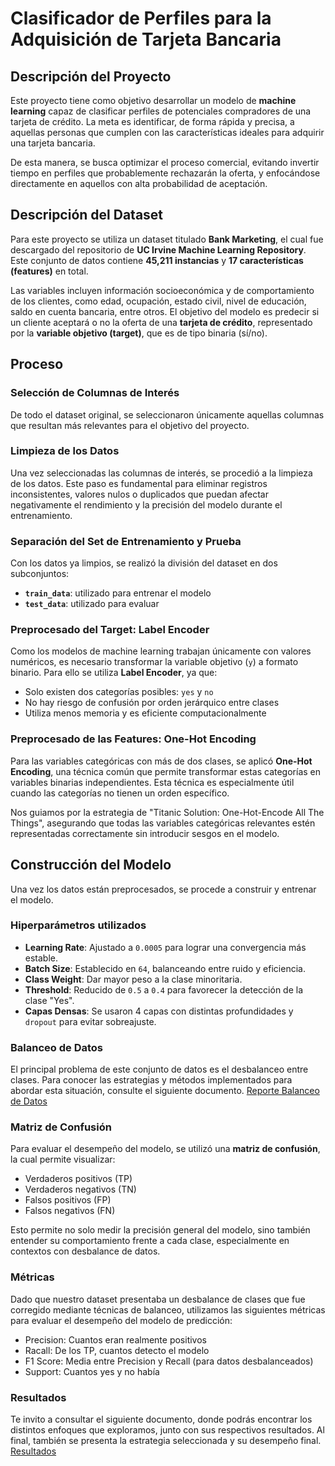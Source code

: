 # Clasificador de Perfiles para la Adquisición de Tarjeta Bancaria

## Descripción del Proyecto

Este proyecto tiene como objetivo desarrollar un modelo de **machine learning** capaz de clasificar perfiles de potenciales compradores de una tarjeta de crédito. La meta es identificar, de forma rápida y precisa, a aquellas personas que cumplen con las características ideales para adquirir una tarjeta bancaria.

De esta manera, se busca optimizar el proceso comercial, evitando invertir tiempo en perfiles que probablemente rechazarán la oferta, y enfocándose directamente en aquellos con alta probabilidad de aceptación.

## Descripción del Dataset

Para este proyecto se utiliza un dataset titulado **Bank Marketing**, el cual fue descargado del repositorio de **UC Irvine Machine Learning Repository**. Este conjunto de datos contiene **45,211 instancias** y **17 características (features)** en total.

Las variables incluyen información socioeconómica y de comportamiento de los clientes, como edad, ocupación, estado civil, nivel de educación, saldo en cuenta bancaria, entre otros. El objetivo del modelo es predecir si un cliente aceptará o no la oferta de una **tarjeta de crédito**, representado por la **variable objetivo (target)**, que es de tipo binaria (sí/no).

## Proceso

### Selección de Columnas de Interés

De todo el dataset original, se seleccionaron únicamente aquellas columnas que resultan más relevantes para el objetivo del proyecto.

### Limpieza de los Datos

Una vez seleccionadas las columnas de interés, se procedió a la limpieza de los datos. Este paso es fundamental para eliminar registros inconsistentes, valores nulos o duplicados que puedan afectar negativamente el rendimiento y la precisión del modelo durante el entrenamiento.

### Separación del Set de Entrenamiento y Prueba

Con los datos ya limpios, se realizó la división del dataset en dos subconjuntos:  
- **`train_data`**: utilizado para entrenar el modelo  
- **`test_data`**: utilizado para evaluar
  
### Preprocesado del Target: Label Encoder

Como los modelos de machine learning trabajan únicamente con valores numéricos, es necesario transformar la variable objetivo (`y`) a formato binario. Para ello se utiliza **Label Encoder**, ya que:

- Solo existen dos categorías posibles: `yes` y `no`
- No hay riesgo de confusión por orden jerárquico entre clases
- Utiliza menos memoria y es eficiente computacionalmente

### Preprocesado de las Features: One-Hot Encoding

Para las variables categóricas con más de dos clases, se aplicó **One-Hot Encoding**, una técnica común que permite transformar estas categorías en variables binarias independientes. Esta técnica es especialmente útil cuando las categorías no tienen un orden específico.

Nos guiamos por la estrategia de "Titanic Solution: One-Hot-Encode All The Things", asegurando que todas las variables categóricas relevantes estén representadas correctamente sin introducir sesgos en el modelo.

## Construcción del Modelo

Una vez los datos están preprocesados, se procede a construir y entrenar el modelo.

### Hiperparámetros utilizados

- **Learning Rate**: Ajustado a `0.0005` para lograr una convergencia más estable.
- **Batch Size**: Establecido en `64`, balanceando entre ruido y eficiencia.
- **Class Weight**: Dar mayor peso a la clase minoritaria.
- **Threshold**: Reducido de `0.5` a `0.4` para favorecer la detección de la clase "Yes".
- **Capas Densas**: Se usaron 4 capas con distintas profundidades y `dropout` para evitar sobreajuste.

### Balanceo de Datos

El principal problema de este conjunto de datos es el desbalanceo entre clases. Para conocer las estrategias y métodos implementados para abordar esta situación, consulte el siguiente documento.
[Reporte Balanceo de Datos](Resultados_Obtenidos.pdf)

### Matriz de Confusión

Para evaluar el desempeño del modelo, se utilizó una **matriz de confusión**, la cual permite visualizar:

- Verdaderos positivos (TP)
- Verdaderos negativos (TN)
- Falsos positivos (FP)
- Falsos negativos (FN)

Esto permite no solo medir la precisión general del modelo, sino también entender su comportamiento frente a cada clase, especialmente en contextos con desbalance de datos.

### Métricas
Dado que nuestro dataset presentaba un desbalance de clases que fue corregido mediante técnicas de balanceo, utilizamos las siguientes métricas para evaluar el desempeño del modelo de predicción:
- Precision: Cuantos eran realmente positivos
- Racall: De los TP, cuantos detecto el modelo
- F1 Score: Media entre Precision y Recall (para datos desbalanceados)
- Support: Cuantos yes y no había

### Resultados
Te invito a consultar el siguiente documento, donde podrás encontrar los distintos enfoques que exploramos, junto con sus respectivos resultados. Al final, también se presenta la estrategia seleccionada y su desempeño final.
[Resultados](Resultados_Obtenidos.pdf)


